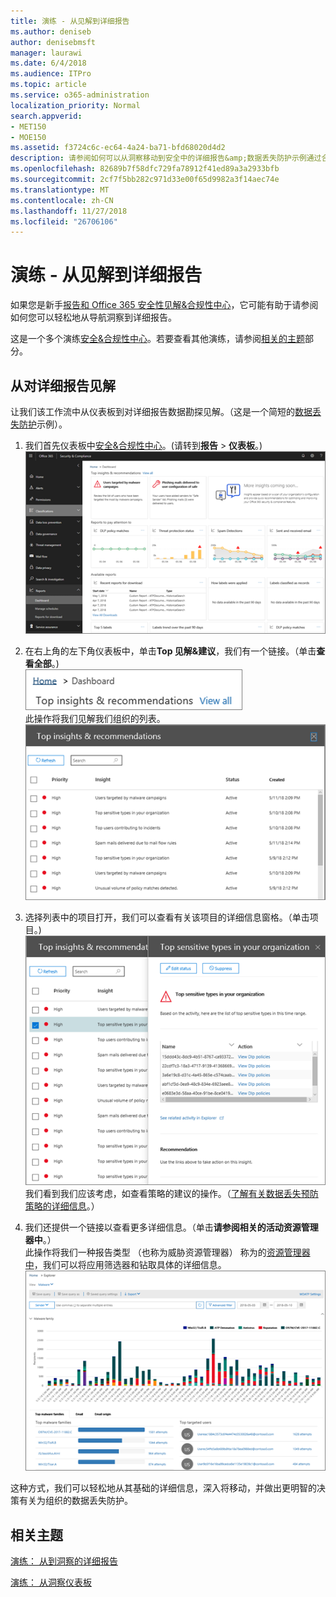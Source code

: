 ```yaml
---
title: 演练 - 从见解到详细报告
ms.author: deniseb
author: denisebmsft
manager: laurawi
ms.date: 6/4/2018
ms.audience: ITPro
ms.topic: article
ms.service: o365-administration
localization_priority: Normal
search.appverid:
- MET150
- MOE150
ms.assetid: f3724c6c-ec64-4a24-ba71-bfd68020d4d2
description: 请参阅如何可以从洞察移动到安全中的详细报告&amp;数据丢失防护示例通过合规性中心。
ms.openlocfilehash: 82689b7f58dfc729fa78912f41ed89a3a2933bfb
ms.sourcegitcommit: 2cf7f5bb282c971d33e00f65d9982a3f14aec74e
ms.translationtype: MT
ms.contentlocale: zh-CN
ms.lasthandoff: 11/27/2018
ms.locfileid: "26706106"
---
```

# <a name="walkthrough---from-an-insight-to-a-detailed-report"></a>演练 - 从见解到详细报告

如果您是新手[报告和 Office 365 安全性见解&amp;合规性中心](reports-and-insights-in-security-and-compliance.md)，它可能有助于请参阅如何您可以轻松地从导航洞察到详细报告。 
  
这是一个多个演练[安全&amp;合规性中心](https://security.microsoft.com)。若要查看其他演练，请参阅[相关的主题](#related-topics)部分。 
  
## <a name="from-an-insight-to-a-detailed-report"></a>从对详细报告见解

让我们该工作流中从仪表板到对详细报告数据勘探见解。（这是一个简短的[数据丢失防护](data-loss-prevention-policies.md)示例）。 
  
1. 我们首先仪表板中[安全&amp;合规性中心](https://security.microsoft.com)。(请转到**报告** \> **仪表板**。)<br/>![安全中&amp;合规性中心中，选择报告\>仪表板](media/2a668c3d-3fa3-4e37-8149-46989b33ae8c.png)
  
2. 在右上角的左下角仪表板中，单击**Top 见解&amp;建议**，我们有一个链接。（单击**查看全部**。)<br/>![安全中&amp;合规性中心中，选择报告\>仪表板以查看您顶部见解](media/9bb64e11-494f-40a4-ab3d-8d3c7789f300.png)<br/>此操作将我们见解我们组织的列表。<br/>![安全中&amp;合规性中心，您可以在列表中查看所有见解](media/1289af77-bf5a-444a-97a1-03d8a83f75a9.png)
  
3. 选择列表中的项目打开，我们可以查看有关该项目的详细信息窗格。（单击项目。)<br/>![所选洞察详细信息](media/dcbb389f-23b0-4031-b789-4a49068af85a.png)<br/>我们看到我们应该考虑，如查看策略的建议的操作。（[了解有关数据丢失预防策略的详细信息](data-loss-prevention-policies.md)。）
    
4. 我们还提供一个链接以查看更多详细信息。（单击**请参阅相关的活动资源管理器中**。）<br/>此操作将我们一种报告类型 （也称为威胁资源管理器） 称为的[资源管理器中](use-explorer-in-security-and-compliance.md)，我们可以将应用筛选器和钻取具体的详细信息。<br/>![有关所选洞察更多详细信息资源管理器视图](media/3ad15b15-7158-44b7-beda-013351bd868e.png)
  
这种方式，我们可以轻松地从其基础的详细信息，深入将移动，并做出更明智的决策有关为组织的数据丢失防护。
  
## <a name="related-topics"></a>相关主题

[演练： 从到洞察的详细报告](from-a-detailed-report-to-an-insight.md)
  
[演练： 从洞察仪表板](from-a-dashboard-to-an-insight.md)
  


